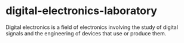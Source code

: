 # digital-electronics-laboratory
Digital electronics is a field of electronics involving the study of digital signals and the engineering of devices that use or produce them.
